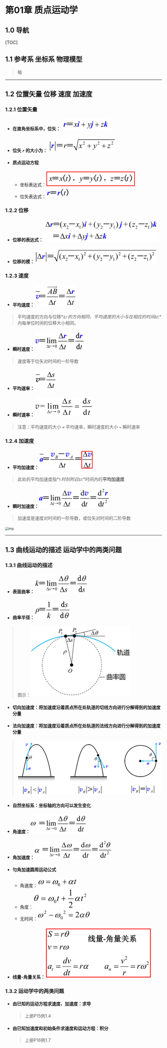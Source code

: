 # 第01章 质点运动学

## 1.0 导航

[TOC]

## 1.1 参考系 坐标系 物理模型

> 略

------

## 1.2 位置矢量 位移 速度 加速度

### 1.2.1 位置矢量

- #### 在直角坐标系中，位矢：<img src="./assets/image-20240602084431779.png" alt="image-20240602084431779" style="zoom:67%;" />

- #### 位矢 *`r`* 的大小为：<img src="./assets/image-20240602110741212.png" alt="image-20240602110741212" style="zoom:67%;" />

- #### 质点运动方程

  - 坐标表达式：<img src="./assets/image-20240602111739910.png" alt="image-20240602111739910" style="zoom:67%;" />
  - 位矢表达式：<img src="./assets/image-20240602112628633.png" alt="image-20240602112628633" style="zoom:67%;" />

### 1.2.2 位移

- #### 位移的表达式：<img src="./assets/image-20240602140303783.png" alt="image-20240602140303783" style="zoom:67%;" />

- #### 位移的模：<img src="./assets/image-20240602140338054.png" alt="image-20240602140338054" style="zoom:67%;" />

### 1.2.3 速度

- #### 平均速度：<img src="./assets/image-20240602140528282.png" alt="image-20240602140528282" style="zoom:67%;" />

> 平均速度的方向与位移*`Δr`*的方向相同，平均速度的大小与在相应的时间*`Δt`*内每单位时间的位移大小相同。

- #### 瞬时速度：<img src="./assets/image-20240602141024593.png" alt="image-20240602141024593" style="zoom:67%;" />

> 速度等于位矢对时间的一阶导数

- #### 平均速率：<img src="./assets/image-20240602141206114.png" alt="image-20240602141206114" style="zoom:67%;" />

- #### 瞬时速率：<img src="./assets/image-20240602141252550.png" alt="image-20240602141252550" style="zoom:67%;" />

> 注意：平均速度的大小 `≠` 平均速率，瞬时速度的大小 `=` 瞬时速率

### 1.2.4 加速度

- #### 平均加速度：<img src="./assets/image-20240602141639128.png" alt="image-20240602141639128" style="zoom:67%;" />

> 此处的平均加速度指*`t`*时刻附近*`Δt`*时间内的**平均加速度**

- #### 瞬时加速度：<img src="./assets/image-20240602141923330.png" alt="image-20240602141923330" style="zoom:67%;" />

> 加速度是速度对时间的一阶导数，或位矢对时间的二阶导数

<img src="https://s3.ananas.chaoxing.com/sv-w7/doc/69/3d/ca/ba05350898526e2ed60006db8ac33558/thumb/27.png" alt="img" style="zoom: 67%;" />

------

## 1.3 曲线运动的描述 运动学中的两类问题

### 1.3.1 曲线运动的描述

- #### 表面曲率：<img src="./assets/image-20240602143726089.png" alt="image-20240602143726089" style="zoom:67%;" />

- #### 曲率半径：<img src="./assets/image-20240602143811715.png" alt="image-20240602143811715" style="zoom:67%;" />

> 图示：<img src="./assets/image-20240602143852377.png" alt="image-20240602143852377" style="zoom:67%;" />

- #### 切向加速度：将加速度沿着质点所在处轨道的切线方向进行分解得到的加速度分量

- #### 法向加速度：将加速度沿着质点所在处轨道的法线方向进行分解得到的加速度分量

> <img src="./assets/image-20240602153304923.png" alt="image-20240602153304923" style="zoom:67%;" />

- #### 自然坐标系：坐标轴的方向可以发生变化

- #### 角速度：<img src="./assets/image-20240602153655111.png" alt="image-20240602153655111" style="zoom:67%;" />

- #### 角加速度：<img src="./assets/image-20240602153725215.png" alt="image-20240602153725215" style="zoom:67%;" />

- #### 匀角加速圆周运动公式

  - 角速度：<img src="./assets/image-20240602162441392.png" alt="image-20240602162441392" style="zoom:67%;" />
  - 角度：<img src="./assets/image-20240602162632916.png" alt="image-20240602162632916" style="zoom:67%;" />
  - 无时间：<img src="./assets/image-20240602170228111.png" alt="image-20240602170228111" style="zoom:67%;" />

- #### 线量-角量关系：<img src="./assets/image-20240602170517997.png" alt="image-20240602170517997" style="zoom:67%;" />

### 1.3.2 运动学中的两类问题

- #### 由已知的运动方程求速度、加速度：求导

  > 上册P15例1.4

- #### 由已知加速度和初始条件求速度和运动方程：积分

  >  上册P16例1.7

